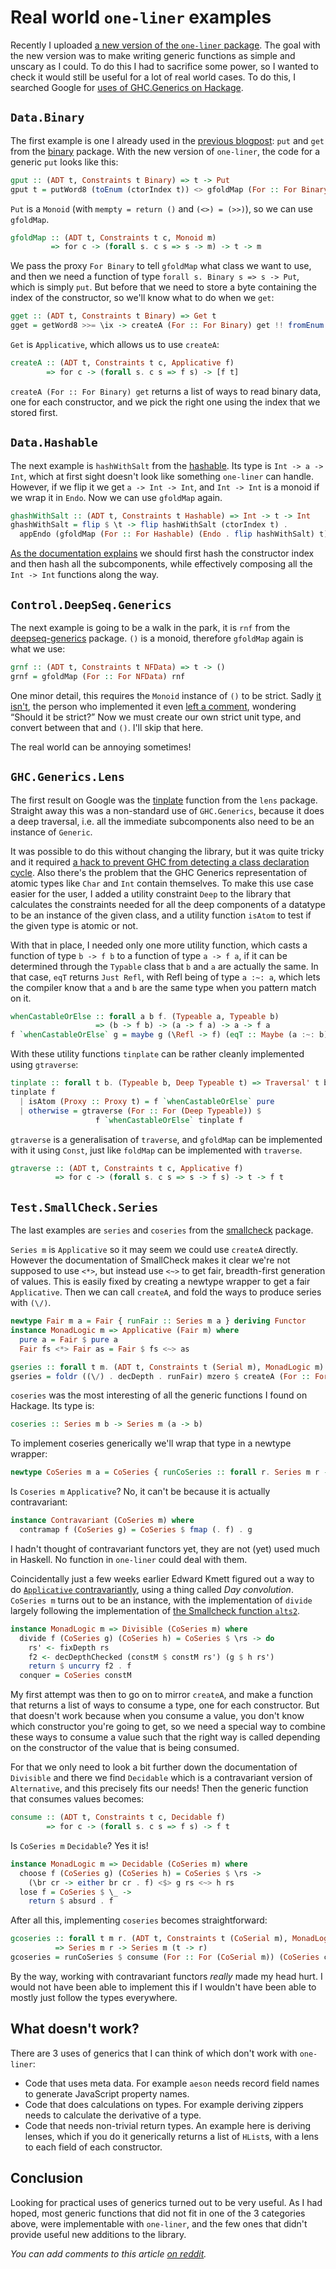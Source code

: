 Real world `one-liner` examples
===============================

Recently I uploaded [a new version of the `one-liner` package][0]. The goal
with the new version was to make writing generic functions as simple and
unscary as I could. To do this I had to sacrifice some power, so I wanted to
check it would still be useful for a lot of real world cases.
To do this, I searched Google for [uses of GHC.Generics on Hackage][1].

`Data.Binary`
------------------
The first example is one I already used in the [previous blogpost][4]:
`put` and `get` from the [binary][3] package.
With the new version of `one-liner`, the code for a generic `put` looks like this:

```haskell
gput :: (ADT t, Constraints t Binary) => t -> Put
gput t = putWord8 (toEnum (ctorIndex t)) <> gfoldMap (For :: For Binary) put t
```

`Put` is a `Monoid` (with `mempty = return ()` and `(<>) = (>>)`), so we can
use `gfoldMap`.

```haskell
gfoldMap :: (ADT t, Constraints t c, Monoid m)
         => for c -> (forall s. c s => s -> m) -> t -> m
```

We pass the proxy `For Binary` to tell `gfoldMap` what class we want to use,
and then we need a function of type `forall s. Binary s => s -> Put`,
which is simply `put`. But before that we need to store a byte containing
the index of the constructor, so we'll know what to do when we `get`:

```haskell
gget :: (ADT t, Constraints t Binary) => Get t
gget = getWord8 >>= \ix -> createA (For :: For Binary) get !! fromEnum ix
```

`Get` is `Applicative`, which allows us to use `createA`:

```haskell
createA :: (ADT t, Constraints t c, Applicative f)
        => for c -> (forall s. c s => f s) -> [f t]
```

`createA (For :: For Binary) get` returns a list of ways to read binary data,
one for each constructor, and we pick the right one using the index
that we stored first.

`Data.Hashable`
---------------

The next example is `hashWithSalt` from the [hashable][5]. Its type is
`Int -> a -> Int`, which at first sight doesn't look like something `one-liner`
can handle. However, if we flip it we get `a -> Int -> Int`, and `Int -> Int` is
a monoid if we wrap it in `Endo`. Now we can use `gfoldMap` again.

```haskell
ghashWithSalt :: (ADT t, Constraints t Hashable) => Int -> t -> Int
ghashWithSalt = flip $ \t -> flip hashWithSalt (ctorIndex t) .
  appEndo (gfoldMap (For :: For Hashable) (Endo . flip hashWithSalt) t)
```

[As the documentation explains][6] we should first hash the constructor index
and then hash all the subcomponents, while effectively composing all the
`Int -> Int` functions along the way.

`Control.DeepSeq.Generics`
--------------------------

The next example is going to be a walk in the park, it is `rnf` from the
[deepseq-generics][7] package. `()` is a monoid, therefore `gfoldMap`
again is what we use:

```haskell
grnf :: (ADT t, Constraints t NFData) => t -> ()
grnf = gfoldMap (For :: For NFData) rnf
```

One minor detail, this requires the `Monoid` instance of `()` to be strict.
Sadly [it isn't][8], the person who implemented it even [left a comment][8],
wondering “Should it be strict?”
Now we must create our own strict unit type,
and convert between that and `()`. I'll skip that here.

The real world can be annoying sometimes!

`GHC.Generics.Lens`
-------------------

The first result on Google was the [tinplate][2] function from the `lens` package.
Straight away this was a non-standard use of `GHC.Generics`, because it does
a deep traversal, i.e. all the immediate subcomponents also need to be an instance
of `Generic`.

It was possible to do this without changing the library, but it was quite tricky
and it required [a hack to prevent GHC from detecting a class declaration cycle][9].
Also there's the problem that the GHC Generics representation of atomic types
like `Char` and `Int` contain themselves.
To make this use case easier for the user, I added a utility constraint `Deep`
to the library that calculates
the constraints needed for all the deep components of a datatype to be an
instance of the given class, and a utility function `isAtom` to test if the
given type is atomic or not.

With that in place, I needed only one more utility function, which casts
a function of type `b -> f b` to a function of type `a -> f a`, if it can be
determined through the `Typable` class that `b` and `a` are actually the same.
In that case, `eqT` returns `Just Refl`, with Refl being of type `a :~: a`,
which lets the compiler know that `a` and `b` are the same type when you
pattern match on it.

```haskell
whenCastableOrElse :: forall a b f. (Typeable a, Typeable b)
                   => (b -> f b) -> (a -> f a) -> a -> f a
f `whenCastableOrElse` g = maybe g (\Refl -> f) (eqT :: Maybe (a :~: b))
```

With these utility functions `tinplate` can be rather cleanly implemented
using `gtraverse`:

```haskell
tinplate :: forall t b. (Typeable b, Deep Typeable t) => Traversal' t b
tinplate f
  | isAtom (Proxy :: Proxy t) = f `whenCastableOrElse` pure
  | otherwise = gtraverse (For :: For (Deep Typeable)) $
                   f `whenCastableOrElse` tinplate f
```

`gtraverse` is a generalisation of `traverse`, and `gfoldMap` can be
implemented with it using `Const`, just like `foldMap` can be
implemented with `traverse`.

```haskell
gtraverse :: (ADT t, Constraints t c, Applicative f)
          => for c -> (forall s. c s => s -> f s) -> t -> f t
```

`Test.SmallCheck.Series`
------------------------

The last examples are `series` and `coseries` from the [smallcheck][10] package.

`Series m` is `Applicative` so it may seem we could use `createA` directly.
However the documentation of SmallCheck makes it clear we're not supposed to
use `<*>`, but instead use `<~>` to get fair, breadth-first generation of values.
This is easily fixed by creating a newtype wrapper to get a fair `Applicative`.
Then we can call `createA`, and fold the ways to produce series with `(\/)`.

```haskell
newtype Fair m a = Fair { runFair :: Series m a } deriving Functor
instance MonadLogic m => Applicative (Fair m) where
  pure a = Fair $ pure a
  Fair fs <*> Fair as = Fair $ fs <~> as

gseries :: forall t m. (ADT t, Constraints t (Serial m), MonadLogic m) => Series m t
gseries = foldr ((\/) . decDepth . runFair) mzero $ createA (For :: For (Serial m)) (Fair series)
```

`coseries` was the most interesting of all the generic functions I found on
Hackage. Its type is:

```haskell
coseries :: Series m b -> Series m (a -> b)
```

To implement coseries generically we'll wrap that type in a newtype wrapper:

```haskell
newtype CoSeries m a = CoSeries { runCoSeries :: forall r. Series m r -> Series m (a -> r) }
```

Is `Coseries m` `Applicative`? No, it can't be because it is
actually contravariant:

```haskell
instance Contravariant (CoSeries m) where
  contramap f (CoSeries g) = CoSeries $ fmap (. f) . g
```

I hadn't thought of contravariant functors yet, they are not (yet) used much
in Haskell. No function in `one-liner` could deal with them.

Coincidentally just a few weeks earlier Edward Kmett figured out a way
to do [`Applicative` contravariantly][11], using a thing called _Day convolution_.
`CoSeries m` turns out to be an instance, with the implementation of `divide`
largely following the implementation of [the Smallcheck function `alts2`][12].

```haskell
instance MonadLogic m => Divisible (CoSeries m) where
  divide f (CoSeries g) (CoSeries h) = CoSeries $ \rs -> do
    rs' <- fixDepth rs
    f2 <- decDepthChecked (constM $ constM rs') (g $ h rs')
    return $ uncurry f2 . f
  conquer = CoSeries constM
```

My first attempt was then to go on to mirror `createA`, and make a function
that returns a list of ways to consume a type, one for each constructor.
But that doesn't work because when you consume a value, you don't know which
constructor you're going to get, so we need a special way to combine these ways
to consume a value such that the right way is called depending on the
constructor of the value that is being consumed.

For that we only need to look a bit further down the documentation of `Divisible`
and there we find `Decidable` which is a contravariant version of `Alternative`,
and this precisely fits our needs! Then the generic function that consumes
values becomes:

```haskell
consume :: (ADT t, Constraints t c, Decidable f)
        => for c -> (forall s. c s => f s) -> f t
```

Is `CoSeries m` `Decidable`? Yes it is!

```haskell
instance MonadLogic m => Decidable (CoSeries m) where
  choose f (CoSeries g) (CoSeries h) = CoSeries $ \rs ->
    (\br cr -> either br cr . f) <$> g rs <~> h rs
  lose f = CoSeries $ \_ ->
    return $ absurd . f
```

After all this, implementing `coseries` becomes straightforward:

```haskell
gcoseries :: forall t m r. (ADT t, Constraints t (CoSerial m), MonadLogic m)
          => Series m r -> Series m (t -> r)
gcoseries = runCoSeries $ consume (For :: For (CoSerial m)) (CoSeries coseries)
```

By the way, working with contravariant functors _really_ made my head hurt.
I would not have been able to implement this if I wouldn't have been able to
mostly just follow the types everywhere.

What doesn't work?
-----------------
There are 3 uses of generics that I can think of which don't work with `one-liner`:

- Code that uses meta data. For example `aeson` needs record field names to generate
  JavaScript property names.
- Code that does calculations on types. For example deriving zippers needs to
  calculate the derivative of a type.
- Code that needs non-trivial return types. An example here is deriving lenses,
  which if you do it generically returns a list of `HList`s, with a lens to each
  field of each constructor.

Conclusion
----------
Looking for practical uses of generics turned out to be very useful. As I had
hoped, most generic functions that did not fit in one of the 3 categories above,
were implementable with `one-liner`, and the few ones that didn't provide useful
new additions to the library.

_You can add comments to this article [on reddit][13]._

[0]: http://hackage.haskell.org/package/one-liner-0.5
[1]: https://www.google.se/search?q=%22import+GHC.Generics%22+site:hackage.haskell.org
[2]: http://hackage.haskell.org/package/lens-4.3.3/docs/Generics-Deriving-Lens.html#v:tinplate
[3]: http://hackage.haskell.org/package/binary-0.7.2.1/docs/Data-Binary.html
[4]: https://github.com/sjoerdvisscher/blog/blob/master/2012/2012-09-06%20constraint-based%20generics.md
[5]: http://hackage.haskell.org/package/hashable-1.2.2.0/docs/Data-Hashable.html
[6]: http://hackage.haskell.org/package/hashable-1.2.2.0/docs/Data-Hashable.html#g:7
[7]: http://hackage.haskell.org/package/deepseq-generics-0.1.1.1
[8]: http://hackage.haskell.org/package/base-4.7.0.1/docs/src/Data-Monoid.html#Monoid
[9]: http://stackoverflow.com/a/14133573/5852
[10]: http://hackage.haskell.org/package/smallcheck-1.1.1/docs/Test-SmallCheck-Series.html
[11]: https://hackage.haskell.org/package/contravariant-1.2/docs/Data-Functor-Contravariant-Divisible.html
[12]: http://hackage.haskell.org/package/smallcheck-1.1.1/docs/Test-SmallCheck-Series.html#v:alts2
[13]: http://www.reddit.com/r/haskell/comments/2feen3/real_world_oneliner_examples/
